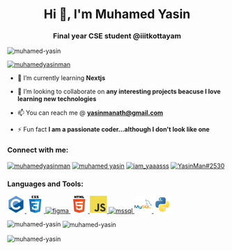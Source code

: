 <link rel="stylesheet" href="https://cdnjs.cloudflare.com/ajax/libs/font-awesome/4.7.0/css/font-awesome.min.css">
<link rel="stylesheet" href="https://maxcdn.bootstrapcdn.com/bootstrap/3.4.1/css/bootstrap.min.css">
<div class="container-fluid">
<h1 align="center">Hi 👋, I'm Muhamed Yasin</h1>
<h3 align="center">Final year CSE student @iiitkottayam</h3>

<p align="left"> <img src="https://komarev.com/ghpvc/?username=muhamed-yasin&label=Profile%20views&color=0e75b6&style=flat" alt="muhamed-yasin" /> </p>

<p align="left"> <a href="https://twitter.com/muhamedyasinman" target="blank"><img src="https://img.shields.io/twitter/follow/muhamedyasinman?logo=twitter&style=for-the-badge" alt="muhamedyasinman" /></a> </p>

- 🌱 I’m currently learning **Nextjs**

- 👯 I’m looking to collaborate on **any interesting projects beacuse I love learning new technologies**

- 📫 You can reach me @ **yasinmanath@gmail.com**

- ⚡ Fun fact **I am a passionate coder...although I don't look like one**
<!-- Find more about me via <a href="http://portfolio-muhamed-yasin.vercel.app/">My Portfolio</a>-->

<h3 align="left">Connect with me:</h3>
<p align="left">
<a href="https://twitter.com/MuhamedYasinMan" target="blank"><img align="center" src="https://raw.githubusercontent.com/rahuldkjain/github-profile-readme-generator/master/src/images/icons/Social/twitter.svg" alt="muhamedyasinman" height="30" width="40" /></a>
<a href="https://www.linkedin.com/in/muhamed-yasin" target="blank"><img align="center" src="https://raw.githubusercontent.com/rahuldkjain/github-profile-readme-generator/master/src/images/icons/Social/linked-in-alt.svg" alt="muhamed yasin" height="30" width="40" /></a>
<a href="https://instagram.com/iam_yaaasss" target="blank"><img align="center" src="https://raw.githubusercontent.com/rahuldkjain/github-profile-readme-generator/master/src/images/icons/Social/instagram.svg" alt="iam_yaaasss" height="30" width="40" /></a>
<a href="https://discord.gg/YasinMan#2530" target="blank"><img align="center" src="https://raw.githubusercontent.com/rahuldkjain/github-profile-readme-generator/master/src/images/icons/Social/discord.svg" alt="YasinMan#2530" height="30" width="40" /></a>
</p>

<h3 align="left">Languages and Tools:</h3>
<p align="left"> <a href="https://www.cprogramming.com/" target="_blank" rel="noreferrer"> <img src="https://raw.githubusercontent.com/devicons/devicon/master/icons/c/c-original.svg" alt="c" width="40" height="40"/> </a> <a href="https://www.w3schools.com/css/" target="_blank" rel="noreferrer"> <img src="https://raw.githubusercontent.com/devicons/devicon/master/icons/css3/css3-original-wordmark.svg" alt="css3" width="40" height="40"/> </a> <a href="https://www.djangoproject.com/" target="_blank" rel="noreferrer">  <a href="https://www.figma.com/" target="_blank" rel="noreferrer"> <img src="https://www.vectorlogo.zone/logos/figma/figma-icon.svg" alt="figma" width="40" height="40"/> </a> <a href="https://www.w3.org/html/" target="_blank" rel="noreferrer"> <img src="https://raw.githubusercontent.com/devicons/devicon/master/icons/html5/html5-original-wordmark.svg" alt="html5" width="40" height="40"/> </a> <a href="https://developer.mozilla.org/en-US/docs/Web/JavaScript" target="_blank" rel="noreferrer"> <img src="https://raw.githubusercontent.com/devicons/devicon/master/icons/javascript/javascript-original.svg" alt="javascript" width="40" height="40"/> </a> <a href="https://www.microsoft.com/en-us/sql-server" target="_blank" rel="noreferrer"> <img src="https://www.svgrepo.com/show/303229/microsoft-sql-server-logo.svg" alt="mssql" width="40" height="40"/> </a> <a href="https://www.mysql.com/" target="_blank" rel="noreferrer"> <img src="https://raw.githubusercontent.com/devicons/devicon/master/icons/mysql/mysql-original-wordmark.svg" alt="mysql" width="40" height="40"/> </a> <a href="https://www.python.org" target="_blank" rel="noreferrer"> <img src="https://raw.githubusercontent.com/devicons/devicon/master/icons/python/python-original.svg" alt="python" width="40" height="40"/> </a> </p>
 <div class="row">
   <div class="col-xs-6"
<p><img align="left" src="https://github-readme-stats.vercel.app/api/top-langs?username=muhamed-yasin&show_icons=true&locale=en&layout=compact" alt="muhamed-yasin" /></p>
   </div>
   </div>
   </p>

<p>&nbsp;<img align="center" src="https://github-readme-stats.vercel.app/api?username=muhamed-yasin&show_icons=true&locale=en" alt="muhamed-yasin" /></p>

<p><img align="center" src="https://github-readme-streak-stats.herokuapp.com/?user=muhamed-yasin&" alt="muhamed-yasin" /></p>
</div>
